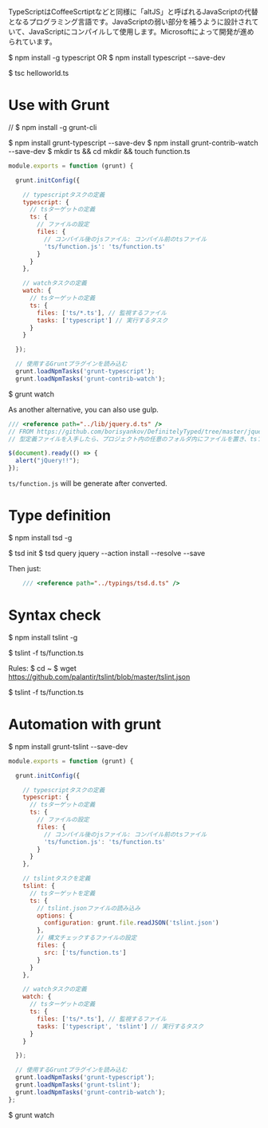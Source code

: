 

TypeScriptはCoffeeScrtiptなどと同様に「altJS」と呼ばれるJavaScriptの代替となるプログラミング言語です。JavaScriptの弱い部分を補うように設計されていて、JavaScriptにコンパイルして使用します。Microsoftによって開発が進められています。

$ npm install -g typescript
OR
$ npm install typescript --save-dev

$ tsc helloworld.ts

# Use with Grunt

// $ npm install -g grunt-cli

$ npm install grunt-typescript --save-dev
$ npm install grunt-contrib-watch --save-dev
$ mkdir ts && cd mkdir && touch function.ts

```Gruntfile.js
module.exports = function (grunt) {

  grunt.initConfig({

    // typescriptタスクの定義
    typescript: {
      // tsターゲットの定義
      ts: {
        // ファイルの設定
        files: {
          // コンパイル後のjsファイル: コンパイル前のtsファイル
          'ts/function.js': 'ts/function.ts'
        }
      }
    },

    // watchタスクの定義
    watch: {
      // tsターゲットの定義
      ts: {
        files: ['ts/*.ts'], // 監視するファイル
        tasks: ['typescript'] // 実行するタスク
      }
    }

  });

  // 使用するGruntプラグインを読み込む
  grunt.loadNpmTasks('grunt-typescript');
  grunt.loadNpmTasks('grunt-contrib-watch');
```

$ grunt watch

As another alternative, you can also use gulp.


```ts/function.js
/// <reference path="../lib/jquery.d.ts" />
// FROM https://github.com/borisyankov/DefinitelyTyped/tree/master/jquery
// 型定義ファイルを入手したら、プロジェクト内の任意のフォルダ内にファイルを置き、tsファイルの1行目に以下のように記述し、型定義ファイルを読み込むようにします。

$(document).ready(() => {
  alert("jQuery!!");
});
```

`ts/function.js` will be generate after converted.

# Type definition

$ npm install tsd -g

$ tsd init
$ tsd query jquery --action install --resolve --save

Then just:
```*.ts
	/// <reference path="../typings/tsd.d.ts" />
```

# Syntax check

$ npm install tslint -g

$ tslint -f ts/function.ts

Rules:
$ cd ~
$ wget https://github.com/palantir/tslint/blob/master/tslint.json

$ tslint -f ts/function.ts

# Automation with grunt

$ npm install grunt-tslint --save-dev

```Gruntfile.js
module.exports = function (grunt) {

  grunt.initConfig({

    // typescriptタスクの定義
    typescript: {
      // tsターゲットの定義
      ts: {
        // ファイルの設定
        files: {
          // コンパイル後のjsファイル: コンパイル前のtsファイル
          'ts/function.js': 'ts/function.ts'
        }
      }
    },

    // tslintタスクを定義
    tslint: {
      // tsターゲットを定義
      ts: {
        // tslint.jsonファイルの読み込み
        options: {
          configuration: grunt.file.readJSON('tslint.json')
        },
        // 構文チェックするファイルの設定
        files: {
          src: ['ts/function.ts']
        }
      }
    },

    // watchタスクの定義
    watch: {
      // tsターゲットの定義
      ts: {
        files: ['ts/*.ts'], // 監視するファイル
        tasks: ['typescript', 'tslint'] // 実行するタスク
      }
    }

  });

  // 使用するGruntプラグインを読み込む
  grunt.loadNpmTasks('grunt-typescript');
  grunt.loadNpmTasks('grunt-tslint');
  grunt.loadNpmTasks('grunt-contrib-watch');
};
```

$ grunt watch


